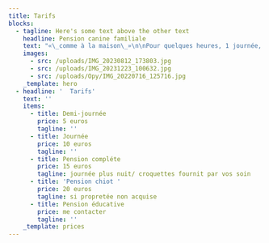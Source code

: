 ```yaml
---
title: Tarifs
blocks:
  - tagline: Here's some text above the other text
    headline: Pension canine familiale
    text: "«\_comme à la maison\_»\n\nPour quelques heures, 1 journée, 1 week-end, 1 court séjour ou 1 long séjour. (Pension éducative possible egalement)\n\nVotre chien sera accueillit dans notre maison avec nos chiens et vivra une vraie vie de famille. Nous habitons en bord de rivière il y aura donc un accès pour les chiens qui aiment se baigner.\n\n2 balades quotidiennes minimum, séances de jeux mais aussi occupations ( mastiquation, tapie de fouille etc) adaptées selon l’âge et le tempérament de votre chien. Des temps dédiés au calme et  câlins seront aussi au cœur du programme ! Les chiens qui creusent des trous et jouer dans la boue sont les bienvenues.\n\nL’accueil de votre chien à la pension se fait en petit comité !\_En effet, maximum 5 chiens sont acceptés par séjour, ce qui permet de privilégier un service de qualité, au plus proche des besoins de votre (vos) compagnon(s). C'est à vous de fournir l'alimentation pour la durée du séjour.\n\nJe vous envois photos et vidéo sur demande.\n\nQuelques prérequis sont nécessaires pour intégrer la pension canine familiale :\_Votre chien doit être identifié, vacciné et être sociable avec humains, enfants, chiens et chats. (les chats font leur vie mais votre chien sera amener à les croiser)\n"
    images:
      - src: /uploads/IMG_20230812_173803.jpg
      - src: /uploads/IMG_20231223_100632.jpg
      - src: /uploads/Opy/IMG_20220716_125716.jpg
    _template: hero
  - headline: '  Tarifs'
    text: ''
    items:
      - title: Demi-journée
        price: 5 euros
        tagline: ''
      - title: Journée
        price: 10 euros
        tagline: ''
      - title: Pension compléte
        price: 15 euros
        tagline: journée plus nuit/ croquettes fournit par vos soin
      - title: 'Pension chiot '
        price: 20 euros
        tagline: si propretée non acquise
      - title: Pension éducative
        price: me contacter
        tagline: ''
    _template: prices
---
```


